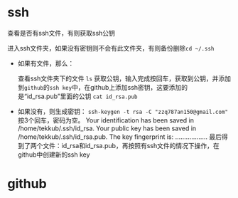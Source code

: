 # ssh

查看是否有ssh文件，有则获取ssh公钥



进入ssh文件夹，如果没有密钥则不会有此文件夹，有则备份删除`cd ~/.ssh`

- 如果有文件，那么：

  查看ssh文件夹下的文件
  `ls`
  获取公钥，输入完成按回车，获取到公钥，并添加到`github`的`ssh key`中，在github上添加ssh密钥，这要添加的是“id_rsa.pub”里面的公钥
  `cat id_rsa.pub`

- 如果没有，则生成密钥：
  `ssh-keygen -t rsa -C "zzq787an150@gmail.com"`
  按3个回车，密码为空。
  Your identification has been saved in /home/tekkub/.ssh/id_rsa.
  Your public key has been saved in /home/tekkub/.ssh/id_rsa.pub.
  The key fingerprint is:
  ………………
  最后得到了两个文件：id_rsa和id_rsa.pub，再按照有ssh文件的情况下操作，在github中创建新的ssh key



# github

